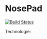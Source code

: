 # NosePad

[![Build Status](https://travis-ci.org/MartaPiatek/NosePad.svg?branch=master)](https://travis-ci.org/MartaPiatek/NosePad)

Technologie:
[ ](https://img.shields.io/badge/uses-Java-red.svg)
[ ](https://img.shields.io/badge/uses-Android-green.svg)
